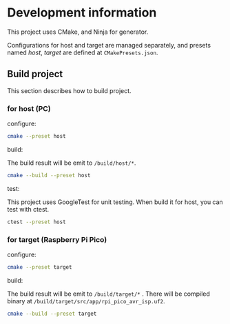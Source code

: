 # Development information

This project uses CMake, and Ninja for generator.

Configurations for host and target are managed separately,
and presets named _host_, _target_ are defined at `CMakePresets.json`.

## Build project

This section describes how to build project.

### for host (PC)

configure:

```sh
cmake --preset host
```

build:

The build result will be emit to `/build/host/*`.

```sh
cmake --build --preset host
```

test:

This project uses GoogleTest for unit testing.
When build it for host, you can test with ctest.

```sh
ctest --preset host
```

### for target (Raspberry Pi Pico)

configure:

```sh
cmake --preset target
```

build:

The build result will be emit to `/build/target/*` .
There will be compiled binary at `/build/target/src/app/rpi_pico_avr_isp.uf2`.

```sh
cmake --build --preset target
```
